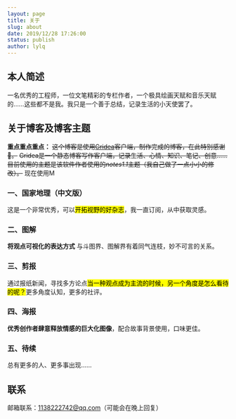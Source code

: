 ```yaml
---
layout: page
title: 关于
slug: about
date: 2019/12/28 17:26:00
status: publish
author: lylq
---
```


## 本人简述
一名优秀的工程师，一位文笔精彩的专栏作者，一个极具绘画天赋和音乐天赋的……这些都不是我。我只是一个善于总结，记录生活的小天使罢了。

## 关于博客及博客主题
**重点重点重点：**
~~这个博客是使用[Gridea](https://gridea.dev/)客户端，制作完成的博客，在此特别感谢📣。~~
~~Gridea是一个静态博客写作客户端，记录生活、心情、知识、笔记、创意……~~
~~目前使用的主题是该软件作者使用的*notes1.1*主题（我自己做了一点小小的修改）。~~
现在使用M
### 一、国家地理（中文版）
这是一个非常优秀，可以<mark>开拓视野的好杂志</mark>，我一直订阅，从中获取灵感。
### 二、图解 
**将观点可视化的表达方式**
与斗图界、图解界有着同气连枝，妙不可言的关系。
### 三、剪报 
通过报纸新闻，寻找多方论点<mark>当一种观点成为主流的时候，另一个角度是怎么看待的呢？</mark>更多角度认知，更多的社评。
### 四、海报
**优秀创作者肆意释放情感的巨大化图像**，配合故事背景使用，口味更佳。
### 五、待续
总有更多的人、更多事出现……
## 联系
邮箱联系：1138222742@qq.com（可能会在晚上回复）

